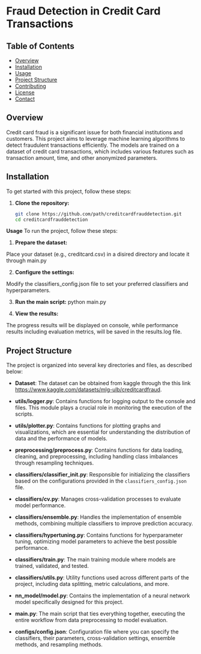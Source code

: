 # Fraud Detection in Credit Card Transactions



## Table of Contents

- [Overview](#overview)
- [Installation](#installation)
- [Usage](#usage)
- [Project Structure](#project-structure)
- [Contributing](#contributing)
- [License](#license)
- [Contact](#contact)

## Overview

Credit card fraud is a significant issue for both financial institutions and customers. This project aims to leverage machine learning algorithms to detect fraudulent transactions efficiently. The models are trained on a dataset of credit card transactions, which includes various features such as transaction amount, time, and other anonymized parameters.

## Installation

To get started with this project, follow these steps:

1. **Clone the repository:**

   ```sh
   git clone https://github.com/path/creditcardfrauddetection.git
   cd creditcardfrauddetection


**Usage**
To run the project, follow these steps:

1. **Prepare the dataset:**

Place your dataset (e.g., creditcard.csv) in a disired directory and locate it through main.py

2. **Configure the settings:**

Modify the classifiers_config.json file to set your preferred classifiers and hyperparameters.

3. **Run the main script:**
python main.py

4. **View the results:**

The progress results will be displayed on console, while performance results including evaluation metrics, will be saved in the results.log file.
## Project Structure

The project is organized into several key directories and files, as described below:

- **Dataset**: The dataset can be obtained from kaggle through the this link https://www.kaggle.com/datasets/mlg-ulb/creditcardfraud.


- **utils/logger.py**: Contains functions for logging output to the console and files. This module plays a crucial role in monitoring the execution of the scripts.

- **utils/plotter.py**: Contains functions for plotting graphs and visualizations, which are essential for understanding the distribution of data and the performance of models.

- **preprocessing/preprocess.py**: Contains functions for data loading, cleaning, and preprocessing, including handling class imbalances through resampling techniques.

- **classifiers/classifier_init.py**: Responsible for initializing the classifiers based on the configurations provided in the `classifiers_config.json` file.

- **classifiers/cv.py**: Manages cross-validation processes to evaluate model performance.

- **classifiers/ensemble.py**: Handles the implementation of ensemble methods, combining multiple classifiers to improve prediction accuracy.

- **classifiers/hypertuning.py**: Contains functions for hyperparameter tuning, optimizing model parameters to achieve the best possible performance.

- **classifiers/train.py**: The main training module where models are trained, validated, and tested.

- **classifiers/utils.py**: Utility functions used across different parts of the project, including data splitting, metric calculations, and more.

- **nn_model/model.py**: Contains the implementation of a neural network model specifically designed for this project.

- **main.py**: The main script that ties everything together, executing the entire workflow from data preprocessing to model evaluation.

- **configs/config.json**: Configuration file where you can specify the classifiers, their parameters, cross-validation settings, ensemble methods, and resampling methods.








